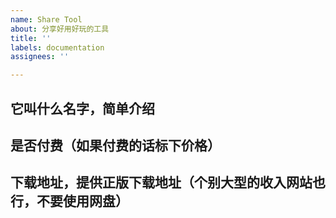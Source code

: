 ```yaml
---
name: Share Tool
about: 分享好用好玩的工具
title: ''
labels: documentation
assignees: ''

---
```


## 它叫什么名字，简单介绍

## 是否付费（如果付费的话标下价格）

## 下载地址，提供正版下载地址（个别大型的收入网站也行，不要使用网盘）
